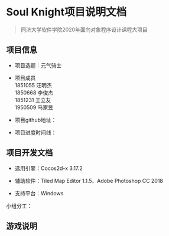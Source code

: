 # Soul Knight项目说明文档
>同济大学软件学院2020年面向对象程序设计课程大项目
## 项目信息

* 项目选题：元气骑士

* 项目成员   
1851055 汪明杰  
1850668 李俊杰  
1851231 王立友  
1950509 马家昱

* 项目github地址：

* 项目进度时间线：

## 项目开发文档
* 选用引擎：Cocos2d-x 3.17.2

* 辅助软件：Tiled Map Editor 1.1.5、Adobe Photoshop CC 2018

* 支持平台：Windows

小组分工：
## 游戏说明



